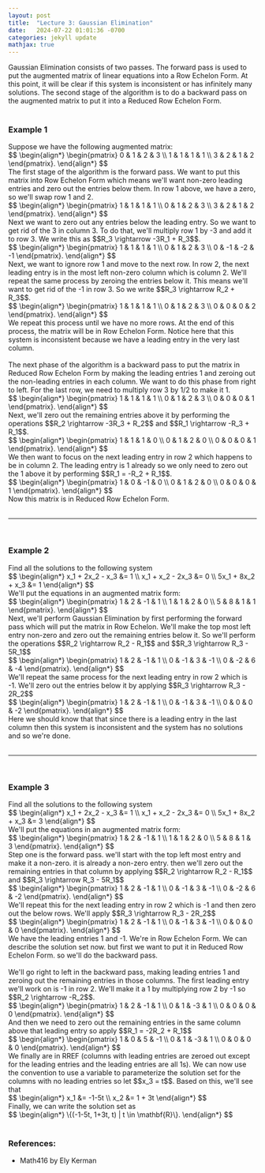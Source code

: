 ```yaml
---
layout: post
title:  "Lecture 3: Gaussian Elimination"
date:   2024-07-22 01:01:36 -0700
categories: jekyll update
mathjax: true
---
```

Gaussian Elimination consists of two passes. The forward pass is used to put the augmented matrix of linear equations into a Row Echelon Form. At this point, it will be clear if this system is inconsistent or has infinitely many solutions. The second stage of the algorithm is to do a backward pass on the augmented matrix to put it into a Reduced Row Echelon Form.
<br>
<br>
<!------------------------------------------------------------------------------------>
<h3>Example 1</h3>
Suppose we have the following augmented matrix:
<div>
$$
\begin{align*}
\begin{pmatrix}
0 & 1 & 2 & 3 \\
1 & 1 & 1 & 1 \\
3 & 2 & 1 & 2
\end{pmatrix}.
\end{align*}
$$
</div>
The first stage of the algorithm is the forward pass. We want to put this matrix into Row Echelon Form which means we'll want non-zero leading entries and zero out the entries below them. In row 1 above, we have a zero, so we'll swap row 1 and 2.
<div>
$$
\begin{align*}
\begin{pmatrix}
1 & 1 & 1 & 1 \\
0 & 1 & 2 & 3 \\
3 & 2 & 1 & 2
\end{pmatrix}.
\end{align*}
$$
</div>
Next we want to zero out any entries below the leading entry. So we want to get rid of the 3 in column 3. To do that, we'll multiply row 1 by -3 and add it to row 3. We write this as $$R_3 \rightarrow -3R_1 + R_3$$.
<div>
$$
\begin{align*}
\begin{pmatrix}
1 & 1 & 1 & 1 \\
0 & 1 & 2 & 3 \\
0 & -1 & -2 & -1
\end{pmatrix}.
\end{align*}
$$
</div>
Next, we want to ignore row 1 and move to the next row. In row 2, the next leading entry is in the most left non-zero column which is column 2. We'll repeat the same process by zeroing the entries below it. This means we'll want to get rid of the -1 in row 3. So we write $$R_3 \rightarrow R_2 + R_3$$.
<div>
$$
\begin{align*}
\begin{pmatrix}
1 & 1 & 1 & 1 \\
0 & 1 & 2 & 3 \\
0 & 0 & 0 & 2
\end{pmatrix}.
\end{align*}
$$
</div>
We repeat this process until we have no more rows. At the end of this process, the matrix will be in Row Echelon Form. Notice here that this system is inconsistent because we have a leading entry in the very last column. 
<br>
<br>
The next phase of the algorithm is a backward pass to put the matrix in Reduced Row Echelon Form by making the leading entries 1 and zeroing out the non-leading entries in each column. We want to do this phase from right to left. For the last row, we need to multiply row 3 by 1/2 to make it 1.
<div>
$$
\begin{align*}
\begin{pmatrix}
1 & 1 & 1 & 1 \\
0 & 1 & 2 & 3 \\
0 & 0 & 0 & 1
\end{pmatrix}.
\end{align*}
$$
</div>
Next, we'll zero out the remaining entries above it by performing the operations $$R_2 \rightarrow -3R_3 + R_2$$ and $$R_1 \rightarrow -R_3 + R_1$$.
<div>
$$
\begin{align*}
\begin{pmatrix}
1 & 1 & 1 & 0 \\
0 & 1 & 2 & 0 \\
0 & 0 & 0 & 1
\end{pmatrix}.
\end{align*}
$$
</div>
We then want to focus on the next leading entry in row 2 which happens to be in column 2. The leading entry is 1 already so we only need to zero out the 1 above it by performing $$R_1 = -R_2 + R_1$$.
<div>
$$
\begin{align*}
\begin{pmatrix}
1 & 0 & -1 & 0 \\
0 & 1 & 2 & 0 \\
0 & 0 & 0 & 1
\end{pmatrix}.
\end{align*}
$$
</div>
Now this matrix is in Reduced Row Echelon Form.
<br>
<br>
<hr>
<br>
<!------------------------------------------------------------------------------------>
<h3>Example 2</h3>
Find all the solutions to the following system
<div>
$$
\begin{align*}
  x_1 + 2x_2 - x_3  &= 1 \\
  x_1 + x_2 - 2x_3  &= 0 \\
  5x_1 + 8x_2 + x_3 &= 1
\end{align*}
$$
</div>
We'll put the equations in an augmented matrix form:
<div>
$$
\begin{align*}
\begin{pmatrix}
1 & 2 & -1 & 1 \\
1 & 1 & 2 & 0 \\
5 & 8 & 1 & 1
\end{pmatrix}.
\end{align*}
$$
</div>
Next, we'll perform Gaussian Elimination by first performing the forward pass which will put the matrix in Row Echelon. We'll make the top most left entry non-zero and zero out the remaining entries below it. So we'll perform the operations $$R_2 \rightarrow R_2 - R_1$$ and $$R_3 \rightarrow R_3 - 5R_1$$
<div>
$$
\begin{align*}
\begin{pmatrix}
1 & 2 & -1 & 1 \\
0 & -1 & 3 & -1 \\
0 & -2 & 6 & -4
\end{pmatrix}.
\end{align*}
$$
</div>
We'll repeat the same process for the next leading entry in row 2 which is -1. We'll zero out the entries below it by applying $$R_3 \rightarrow R_3 - 2R_2$$ 
<div>
$$
\begin{align*}
\begin{pmatrix}
1 & 2 & -1 & 1 \\
0 & -1 & 3 & -1 \\
0 & 0 & 0 & -2
\end{pmatrix}.
\end{align*}
$$
</div>
Here we should know that that since there is a leading entry in the last column then this system is inconsistent and the system has no solutions and so we're done.
<br>
<br>
<hr>
<br>
<!------------------------------------------------------------------------------------>
<h3>Example 3</h3>
Find all the solutions to the following system
<div>
$$
\begin{align*}
x_1 + 2x_2 - x_3  &= 1 \\
x_1 + x_2 - 2x_3 &= 0 \\
5x_1 + 8x_2 + x_3 &= 3
\end{align*}
$$
</div>
We'll put the equations in an augmented matrix form:
<div>
$$
\begin{align*}
\begin{pmatrix}
1 & 2 & -1 & 1 \\
1 & 1 & 2 & 0 \\
5 & 8 & 1 & 3
\end{pmatrix}.
\end{align*}
$$
</div>
Step one is the forward pass. we'll start with the top left most entry and make it a non-zero. it is already a non-zero entry. then we'll zero out the remaining entries in that column by applying $$R_2 \rightarrow R_2 - R_1$$ and $$R_3 \rightarrow R_3 - 5R_1$$
<div>
$$
\begin{align*}
\begin{pmatrix}
1 & 2 & -1 & 1 \\
0 & -1 & 3 & -1 \\
0 & -2 & 6 & -2
\end{pmatrix}.
\end{align*}
$$
</div>
We'll repeat this for the next leading entry in row 2 which is -1 and then zero out the below rows. We'll apply $$R_3 \rightarrow R_3 - 2R_2$$
<div>
$$
\begin{align*}
\begin{pmatrix}
1 & 2 & -1 & 1 \\
0 & -1 & 3 & -1 \\
0 & 0 & 0 & 0
\end{pmatrix}.
\end{align*}
$$
</div>
We have the leading entries 1 and -1. We're in Row Echelon Form. We can describe the solution set now. but first we want to put it in Reduced Row Echelon Form. so we'll do the backward pass.
<br>
<br>
We'll go right to left in the backward pass, making leading entries 1 and zeroing out the remaining entries in those columns. The first leading entry we'll work on is -1 in row 2. We'll make it a 1 by multiplying row 2 by -1 so $$R_2 \rightarrow -R_2$$. 
<div>
$$
\begin{align*}
\begin{pmatrix}
1 & 2 & -1 & 1 \\
0 & 1 & -3 & 1 \\
0 & 0 & 0 & 0
\end{pmatrix}.
\end{align*}
$$
</div>
And then we need to zero out the remaining entries in the same column above that leading entry so apply $$R_1 = -2R_2 + R_1$$
<div>
$$
\begin{align*}
\begin{pmatrix}
1 & 0 & 5 & -1 \\
0 & 1 & -3 & 1 \\
0 & 0 & 0 & 0
\end{pmatrix}.
\end{align*}
$$
</div>
We finally are in RREF (columns with leading entries are zeroed out except for the leading entries and the leading entries are all 1s). We can now use the convention to use a variable to parameterize the solution set for the columns with no leading entries so let $$x_3 = t$$. Based on this, we'll see that
<div>
$$
\begin{align*}
x_1 &= -1-5t \\
x_2 &= 1 + 3t
\end{align*}
$$
</div>
Finally, we can write the solution set as
<div>
$$
\begin{align*}
\{(-1-5t, 1+3t, t) | t \in \mathbf{R}\}.
\end{align*}
$$
</div>
<br>
<!------------------------------------------------------------------------------------>
<h3>References:</h3>
<ul>
<li>Math416 by Ely Kerman</li>
</ul>
























